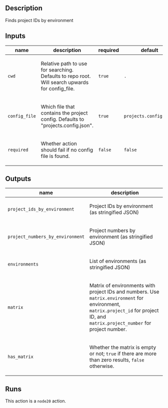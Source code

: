 ## Description

Finds project IDs by environment

## Inputs

| name | description | required | default |
| --- | --- | --- | --- |
| `cwd` | <p>Relative path to use for searching. Defaults to repo root. Will search upwards for config_file.</p> | `true` | `.` |
| `config_file` | <p>Which file that contains the project config. Defaults to "projects.config.json".</p> | `true` | `projects.config.json` |
| `required` | <p>Whether action should fail if no config file is found.</p> | `false` | `false` |


## Outputs

| name | description |
| --- | --- |
| `project_ids_by_environment` | <p>Project IDs by environment (as stringified JSON)</p> |
| `project_numbers_by_environment` | <p>Project numbers by environment (as stringified JSON)</p> |
| `environments` | <p>List of environments (as stringified JSON)</p> |
| `matrix` | <p>Matrix of environments with project IDs and numbers. Use <code>matrix.environment</code> for environment, <code>matrix.project_id</code> for project ID, and <code>matrix.project_number</code> for project number.</p> |
| `has_matrix` | <p>Whether the matrix is empty or not; <code>true</code> if there are more than zero results, <code>false</code> otherwise.</p> |


## Runs

This action is a `node20` action.


